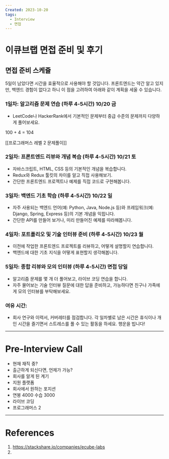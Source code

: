```yaml
---
Created: 2023-10-20
tags:
  - Interview
  - 면접
---
```

# 이큐브랩 면접 준비 및 후기

## 면접 준비 스케쥴
5일이 남았다면 시간을 효율적으로 사용해야 할 것입니다. 프론트엔드는 약간 알고 있지만, 백엔드 경험이 없다고 하니 이 점을 고려하여 아래와 같이 계획을 세울 수 있습니다.
### 1일차: 알고리즘 문제 연습 (하루 4-5시간) 10/20 금
- LeetCode나 HackerRank에서 기본적인 문제부터 중급 수준의 문제까지 다양하게 풀어보세요.

100 + 4 = 104

[[프로그래머스 레벨 2 문제풀이]]

### 2일차: 프론트엔드 리뷰와 개념 복습 (하루 4-5시간) 10/21 토
- 자바스크립트, HTML, CSS 등의 기본적인 개념을 복습합니다.
- Redux와 Redux 툴킷의 차이를 알고 직접 사용해보기.
- 간단한 프론트엔드 프로젝트나 예제를 직접 코드로 구현해봅니다.

### 3일차: 백엔드 기초 학습 (하루 4-5시간) 10/22 일
- 자주 사용되는 백엔드 언어(예: Python, Java, Node.js 등)와 프레임워크(예: Django, Spring, Express 등)의 기본 개념을 익힙니다.
- 간단한 API를 만들어 보거나, 미리 만들어진 예제를 따라해봅니다.

### 4일차: 포트폴리오 및 기술 인터뷰 준비 (하루 4-5시간) 10/23 월
- 이전에 작업한 프론트엔드 프로젝트를 리뷰하고, 어떻게 설명할지 연습합니다.
- 백엔드에 대한 기초 지식을 어떻게 표현할지 생각해봅니다.

### 5일차: 종합 리뷰와 모의 인터뷰 (하루 4-5시간) 면접 당일
- 알고리즘 문제를 몇 개 더 풀어보고, 라이브 코딩 연습을 합니다.
- 자주 물어보는 기술 인터뷰 질문에 대한 답을 준비하고, 가능하다면 친구나 가족에게 모의 인터뷰를 부탁해보세요.

### 여유 시간:
- 회사 연구와 이력서, 커버레터를 점검합니다.
각 일차별로 남은 시간은 휴식이나 개인 시간을 즐기면서 스트레스를 풀 수 있는 활동을 하세요. 행운을 빕니다!

---
# Pre-Interview Call
- 현재 재직 중?
- 출근하게 되신다면, 언제가 가능?
- 회사를 알게 된 계기
- 지원 플랫폼
- 회사에서 원하는 포지션
- 연봉 4000 수습 3000
- 라이브 코딩
- 프로그래머스 2 
---
# References
1. https://stackshare.io/companies/ecube-labs
2. 